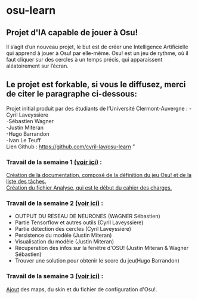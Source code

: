# osu-learn  
## Projet d'IA capable de jouer à Osu!  

Il s’agit d’un nouveau projet, le but est de créer une Intelligence Artificielle qui apprend à jouer à Osu! par elle-même. Osu! est un jeu de rythme, où il faut cliquer sur des cercles à un temps précis, qui apparaissent aléatoirement sur l’écran.

## Le projet est forkable, si vous le diffusez, merci de citer le paragraphe ci-dessous:
Projet initial produit par des étudiants de l’Université Clermont-Auvergne :
  -Cyril Laveyssiere  
  -Sébastien Wagner  
  -Justin Miteran  
  -Hugo Barrandon  
  -Ivan Le Teuff  
Lien Github : https://github.com/cyril-lav/osu-learn ”



### Travail de la semaine 1 [(voir ici)](TravailParSemaine/semaine1/semaine1.md) :  
[Création de la documentation, composé de la définition du jeu Osu! et de la liste des tâches.](TravailParSemaine/semaine1/documentatation.odt)  
[Création du fichier Analyse, qui est le début du cahier des charges.](TravailParSemaine/semaine1/analyse.odt)


### Travail de la semaine 2 [(voir ici)](TravailParSemaine/semaine2/semaine2.md) :  
- OUTPUT DU RESEAU DE NEURONES (WAGNER Sébastien)  
- Partie Tensorflow et autres outils (Cyril Laveyssiere)  
- Partie détection des cercles (Cyril Laveyssiere)  
- Persistence du modèle (Justin Miteran)  
- Visualisation du modèle (Justin Miteran)  
- Récuperation des infos sur la fenêtre d'OSU! (Justin Miteran & Wagner Sébastien)
- Trouver une solution pour obtenir le score du jeu(Hugo Barrandon)  

### Travail de la semaine 3 [(voir ici)](TravailParSemaine/semaine3/semaine3.md) :  
[Ajout](Config_Osu/config_Osu.md) des maps, du skin et du fichier de configuration d'Osu!.
